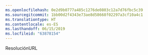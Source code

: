 ```yaml
---
ms.openlocfilehash: 0e2d9b0777a485c1276de0803c12a7d76fbc5c39
ms.sourcegitcommit: 1bb00d2f4343e73ae8d58668f02297a3cf10a4c1
ms.translationtype: HT
ms.contentlocale: es-ES
ms.lasthandoff: 06/15/2019
ms.locfileid: "63878154"
---
```

<span data-ttu-id="53163-101">Resolución</span><span class="sxs-lookup"><span data-stu-id="53163-101">URL</span></span>